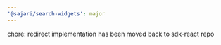 ```yaml
---
'@sajari/search-widgets': major
---
```


chore: redirect implementation has been moved back to sdk-react repo
